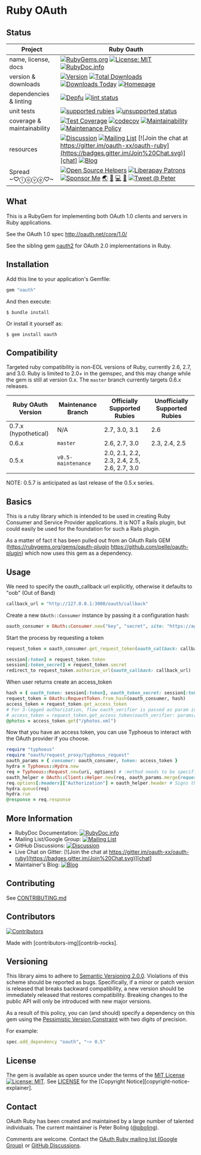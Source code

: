# Ruby OAuth

## Status

| Project                    |  Ruby Oauth                |
|--------------------------- |--------------------------- |
| name, license, docs        |  [![RubyGems.org](https://img.shields.io/badge/name-oauth-brightgreen.svg?style=flat)][rubygems] [![License: MIT](https://img.shields.io/badge/License-MIT-green.svg)][license-ref] [![RubyDoc.info](https://img.shields.io/badge/documentation-rubydoc-brightgreen.svg?style=flat)][documentation] |
| version & downloads        |  [![Version](https://img.shields.io/gem/v/oauth.svg)][rubygems] [![Total Downloads](https://img.shields.io/gem/dt/oauth.svg)][rubygems] [![Downloads Today](https://img.shields.io/gem/rd/oauth.svg)][rubygems] [![Homepage](https://img.shields.io/badge/source-github-brightgreen.svg?style=flat)][source] |
| dependencies & linting     |  [![Depfu](https://badges.depfu.com/badges/d570491bac0ad3b0b65deb3c82028327/count.svg)][depfu] [![lint status](https://github.com/oauth-xx/oauth-ruby/actions/workflows/style.yml/badge.svg)][actions] |
| unit tests                 |  [![supported rubies](https://github.com/oauth-xx/oauth-ruby/actions/workflows/supported.yml/badge.svg)][actions] [![unsupported status](https://github.com/oauth-xx/oauth-ruby/actions/workflows/unsupported.yml/badge.svg)][actions] |
| coverage & maintainability |  [![Test Coverage](https://api.codeclimate.com/v1/badges/3cf23270c21e8791d788/test_coverage)][climate_coverage] [![codecov](https://codecov.io/gh/oauth-xx/oauth-ruby/branch/master/graph/badge.svg?token=4ZNAWNxrf9)][codecov_coverage] [![Maintainability](https://api.codeclimate.com/v1/badges/3cf23270c21e8791d788/maintainability)][climate_maintainability] [![Maintenance Policy](https://img.shields.io/badge/maintenance-policy-brightgreen.svg?style=flat)][security] |
| resources                  |  [![Discussion](https://img.shields.io/badge/discussions-github-brightgreen.svg?style=flat)][gh_discussions] [![Mailing List](https://img.shields.io/badge/group-mailinglist.svg?style=social&logo=google)][mailinglist] [![Join the chat at https://gitter.im/oauth-xx/oauth-ruby](https://badges.gitter.im/Join%20Chat.svg)][chat] [![Blog](https://img.shields.io/badge/blog-railsbling-brightgreen.svg?style=flat)][blogpage] |
| Spread ~♡ⓛⓞⓥⓔ♡~         |  [![Open Source Helpers](https://www.codetriage.com/oauth-xx/oauth-ruby/badges/users.svg)][code_triage] [![Liberapay Patrons](https://img.shields.io/liberapay/patrons/pboling.svg?logo=liberapay)][liberapay_donate] [![Sponsor Me](https://img.shields.io/badge/sponsor-pboling.svg?style=social&logo=github)][gh_sponsors] [🌏][aboutme] [👼][angelme] [💻][coderme] [🌹][politicme] [![Tweet @ Peter][followme-img]][tweetme] |

## What

This is a RubyGem for implementing both OAuth 1.0 clients and servers in Ruby
applications.

See the OAuth 1.0 spec http://oauth.net/core/1.0/

See the sibling gem [oauth2](https://github.com/oauth-xx/oauth2) for OAuth 2.0 implementations in Ruby.

## Installation

Add this line to your application's Gemfile:

```ruby
gem "oauth"
```

And then execute:

    $ bundle install

Or install it yourself as:

    $ gem install oauth

## Compatibility

Targeted ruby compatibility is non-EOL versions of Ruby, currently 2.6, 2.7, and
3.0. Ruby is limited to 2.0+ in the gemspec, and this may change while the gem is
still at version 0.x.  The `master` branch currently targets 0.6.x releases.

| Ruby OAuth Version   | Maintenance Branch | Officially Supported Rubies                 | Unofficially Supported Rubies |
|--------------------- | ------------------ | ------------------------------------------- | ----------------------------- |
| 0.7.x (hypothetical) | N/A                | 2.7, 3.0, 3.1                               | 2.6                           |
| 0.6.x                | `master`           | 2.6, 2.7, 3.0                               | 2.3, 2.4, 2.5                 |
| 0.5.x                | `v0.5-maintenance` | 2.0, 2.1, 2.2, 2.3, 2.4, 2.5, 2.6, 2.7, 3.0 |                               |

NOTE: 0.5.7 is anticipated as last release of the 0.5.x series.

## Basics

This is a ruby library which is intended to be used in creating Ruby Consumer
and Service Provider applications. It is NOT a Rails plugin, but could easily
be used for the foundation for such a Rails plugin.

As a matter of fact it has been pulled out from an OAuth Rails GEM
(https://rubygems.org/gems/oauth-plugin https://github.com/pelle/oauth-plugin)
which now uses this gem as a dependency.

## Usage

We need to specify the oauth_callback url explicitly, otherwise it defaults to
"oob" (Out of Band)

```ruby
callback_url = "http://127.0.0.1:3000/oauth/callback"
```

Create a new `OAuth::Consumer` instance by passing it a configuration hash:

```ruby
oauth_consumer = OAuth::Consumer.new("key", "secret", site: "https://agree2")
```

Start the process by requesting a token

```ruby
request_token = oauth_consumer.get_request_token(oauth_callback: callback_url)

session[:token] = request_token.token
session[:token_secret] = request_token.secret
redirect_to request_token.authorize_url(oauth_callback: callback_url)
```

When user returns create an access_token

```ruby
hash = { oauth_token: session[:token], oauth_token_secret: session[:token_secret] }
request_token = OAuth::RequestToken.from_hash(oauth_consumer, hash)
access_token = request_token.get_access_token
# For 3-legged authorization, flow oauth_verifier is passed as param in callback
# access_token = request_token.get_access_token(oauth_verifier: params[:oauth_verifier])
@photos = access_token.get("/photos.xml")
```

Now that you have an access token, you can use Typhoeus to interact with the
OAuth provider if you choose.

```ruby
require "typhoeus"
require "oauth/request_proxy/typhoeus_request"
oauth_params = { consumer: oauth_consumer, token: access_token }
hydra = Typhoeus::Hydra.new
req = Typhoeus::Request.new(uri, options) # :method needs to be specified in options
oauth_helper = OAuth::Client::Helper.new(req, oauth_params.merge(request_uri: uri))
req.options[:headers]["Authorization"] = oauth_helper.header # Signs the request
hydra.queue(req)
hydra.run
@response = req.response
```

## More Information

* RubyDoc Documentation: [![RubyDoc.info](https://img.shields.io/badge/documentation-rubydoc-brightgreen.svg?style=flat)][documentation]
* Mailing List/Google Group: [![Mailing List](https://img.shields.io/badge/group-mailinglist-violet.svg?style=social&logo=google)][mailinglist]
* GitHub Discussions: [![Discussion](https://img.shields.io/badge/discussions-github-brightgreen.svg?style=flat)][gh_discussions]
* Live Chat on Gitter: [![Join the chat at https://gitter.im/oauth-xx/oauth-ruby](https://badges.gitter.im/Join%20Chat.svg)][chat]
* Maintainer's Blog: [![Blog](https://img.shields.io/badge/blog-railsbling-brightgreen.svg?style=flat)][blogpage]

## Contributing

See [CONTRIBUTING.md][contributing]

## Contributors

[![Contributors](https://contrib.rocks/image?repo=oauth-xx/oauth-ruby)][contributors]

Made with [contributors-img][contrib-rocks].

## Versioning

This library aims to adhere to [Semantic Versioning 2.0.0][semver]. Violations of this scheme should be reported as
bugs. Specifically, if a minor or patch version is released that breaks backward compatibility, a new version should be
immediately released that restores compatibility. Breaking changes to the public API will only be introduced with new
major versions.

As a result of this policy, you can (and should) specify a dependency on this gem using
the [Pessimistic Version Constraint][pvc] with two digits of precision.

For example:

```ruby
spec.add_dependency "oauth", "~> 0.5"
```

## License

The gem is available as open source under the terms of
the [MIT License][license] [![License: MIT](https://img.shields.io/badge/License-MIT-green.svg)][license-ref].
See [LICENSE][license] for the [Copyright Notice][copyright-notice-explainer].

## Contact

OAuth Ruby has been created and maintained by a large number of talented
individuals. The current maintainer is Peter Boling ([@pboling][gh_sponsors]).

Comments are welcome. Contact the [OAuth Ruby mailing list (Google Group)][mailinglist] or [GitHub Discussions][gh_discussions].

[comment]: <> (Following links are used by README, CONTRIBUTING, Homepage)

[conduct]: https://github.com/oauth-xx/oauth-ruby/blob/master/CODE_OF_CONDUCT.md
[contributing]: https://github.com/oauth-xx/oauth-ruby/blob/master/CONTRIBUTING.md
[contributors]: https://github.com/oauth-xx/oauth-ruby/graphs/contributors
[mailinglist]: http://groups.google.com/group/oauth-ruby
[source]: https://github.com/oauth-xx/oauth-ruby/

[comment]: <> (Following links are used by README, Homepage)

[aboutme]: https://about.me/peter.boling
[actions]: https://github.com/oauth-xx/oauth-ruby/actions
[angelme]: https://angel.co/peter-boling
[blogpage]: http://www.railsbling.com/tags/oauth/
[chat]: https://gitter.im/oauth-xx/oauth-ruby?utm_source=badge&utm_medium=badge&utm_campaign=pr-badge&utm_content=badge
[climate_coverage]: https://codeclimate.com/github/oauth-xx/oauth-ruby/test_coverage
[climate_maintainability]: https://codeclimate.com/github/oauth-xx/oauth-ruby/maintainability
[code_triage]: https://www.codetriage.com/oauth-xx/oauth-ruby
[codecov_coverage]: https://codecov.io/gh/oauth-xx/oauth-ruby
[coderme]:http://coderwall.com/pboling
[depfu]: https://depfu.com/github/oauth-xx/oauth-ruby?project_id=22868
[documentation]: https://rubydoc.info/github/oauth-xx/oauth-ruby
[followme-img]: https://img.shields.io/twitter/follow/galtzo.svg?style=social&label=Follow
[gh_discussions]: https://github.com/oauth-xx/oauth-ruby/discussions
[gh_sponsors]: https://github.com/sponsors/pboling
[license]: https://github.com/oauth-xx/oauth-ruby/blob/master/LICENSE
[license-ref]: https://opensource.org/licenses/MIT
[liberapay_donate]: https://liberapay.com/pboling/donate
[politicme]: https://nationalprogressiveparty.org
[pvc]: http://guides.rubygems.org/patterns/#pessimistic-version-constraint
[rubygems]: https://rubygems.org/gems/oauth
[security]: https://github.com/oauth-xx/oauth-ruby/blob/master/SECURITY.md
[semver]: http://semver.org/
[tweetme]: http://twitter.com/galtzo
